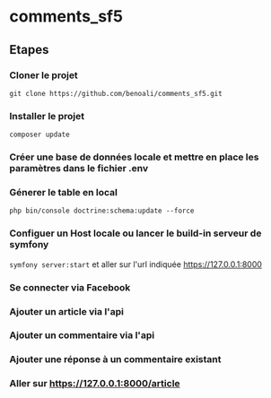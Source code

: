 # comments_sf5

## Etapes

### Cloner le projet
``git clone https://github.com/benoali/comments_sf5.git``

### Installer le projet
``composer update``

### Créer une base de données locale et mettre en place les paramètres dans le fichier .env

### Génerer le table en local
``php bin/console doctrine:schema:update --force``

### Configuer un Host locale ou lancer le build-in serveur de symfony

``symfony server:start`` et aller sur l'url indiquée https://127.0.0.1:8000

### Se connecter via Facebook

### Ajouter un article via l'api

### Ajouter un commentaire via l'api

### Ajouter une réponse à un commentaire existant

### Aller sur https://127.0.0.1:8000/article
